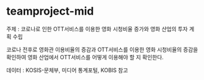 # teamproject-mid

주제 : 코로나로 인한 OTT서비스를 이용한 영화 시청비율 증가와 영화 산업의 투자 계획 수립

코로나 전후로 영화관 이용비율의 증감과 OTT서비스를 이용한 영화 시청비율의 증감을 확인하여 영화 산업에서 OTT서비스를 어떻게 이용해야 할 지 확인한다.

데이터 : KOSIS-문체부, 미디어 통계포털, KOBIS 참고
